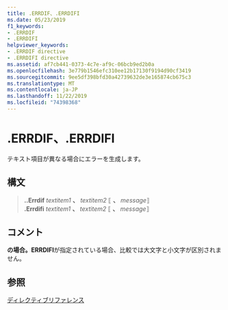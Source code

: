 ```yaml
---
title: .ERRDIF、.ERRDIFI
ms.date: 05/23/2019
f1_keywords:
- .ERRDIF
- .ERRDIFI
helpviewer_keywords:
- .ERRDIF directive
- .ERRDIFI directive
ms.assetid: af7cb441-0373-4c7e-af9c-06bcb9ed2b0a
ms.openlocfilehash: 3e779b1546efc310ee12b17130f9194d90cf3419
ms.sourcegitcommit: 9ee5df398bfd30a42739632de3e165874cb675c3
ms.translationtype: MT
ms.contentlocale: ja-JP
ms.lasthandoff: 11/22/2019
ms.locfileid: "74398368"
---
```

# <a name="errdif-errdifi"></a>.ERRDIF、.ERRDIFI

テキスト項目が異なる場合にエラーを生成します。

## <a name="syntax"></a>構文

> **..Errdif** *textitem1* __、__ *textitem2* ⟦ __、__ *message*⟧ \
> **.Errdifi** *textitem1* __、__ *textitem2* ⟦ __、__ *message*⟧

## <a name="remarks"></a>コメント

**の場合。ERRDIFI**が指定されている場合、比較では大文字と小文字が区別されません。

## <a name="see-also"></a>参照

[ディレクティブリファレンス](../../assembler/masm/directives-reference.md)
